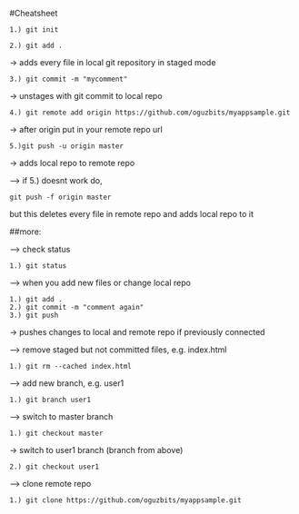 #Cheatsheet

```
1.) git init
```
```
2.) git add .
```
-> adds every file in local git repository in staged mode
```
3.) git commit -m "mycomment"
```
-> unstages with git commit to local repo
```
4.) git remote add origin https://github.com/oguzbits/myappsample.git
```
-> after origin put in your remote repo url
```
5.)git push -u origin master
```
-> adds local repo to remote repo

--> if 5.) doesnt work do,
```
git push -f origin master
```
but this deletes every file in remote repo and adds local repo to it

##more:

--> check status
```
1.) git status
```
--> when you add new files or change local repo
```
1.) git add .
2.) git commit -m "comment again"
3.) git push
```
-> pushes changes to local and remote repo if previously connected

--> remove staged but not committed files, e.g. index.html
```
1.) git rm --cached index.html
```
--> add new branch, e.g. user1
```
1.) git branch user1
```
--> switch to master branch
```
1.) git checkout master
```
-> switch to user1 branch (branch from above)
```
2.) git checkout user1
```
--> clone remote repo
```
1.) git clone https://github.com/oguzbits/myappsample.git
```
